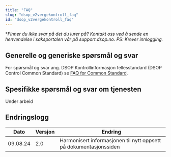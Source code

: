 ```yaml
---
title: "FAQ"
slug: "dsop_v2vergekontroll_faq"
id: "dsop_v2vergekontroll_faq"
---
```


**Finner du ikke svar på det du lurer på? Kontakt oss ved å sende en henvendelse i saksportalen vår på support.dsop.no. PS: Krever innlogging.*

## Generelle og generiske spørsmål og svar

For spørsmål og svar ang. DSOP Kontrollinformasjon fellesstandard (DSOP Control Common Standard) se
[FAQ for Common Standard](/dsop_v2fellesstandard_faq).

## Spesifikke spørsmål og svar om tjenesten

Under arbeid

## Endringslogg

| Dato | Versjon | Endring |
| ---------- | --------- | ------------------------------------------------------------------- |
| 09.08.24 | 2.0 | Harmonisert informasjonen til nytt oppsett på dokumentasjonssiden |